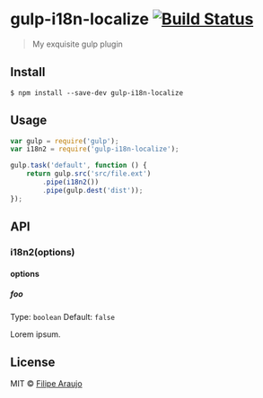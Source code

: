 # gulp-i18n-localize [![Build Status](https://travis-ci.org/filaraujo/gulp-i18n-localize.svg?branch=master)](https://travis-ci.org/filaraujo/gulp-i18n-localize)

> My exquisite gulp plugin


## Install

```
$ npm install --save-dev gulp-i18n-localize
```


## Usage

```js
var gulp = require('gulp');
var i18n2 = require('gulp-i18n-localize');

gulp.task('default', function () {
	return gulp.src('src/file.ext')
		.pipe(i18n2())
		.pipe(gulp.dest('dist'));
});
```


## API

### i18n2(options)

#### options

##### foo

Type: `boolean`
Default: `false`

Lorem ipsum.


## License

MIT © [Filipe Araujo](https://github.com/filaraujo)
